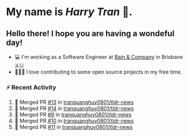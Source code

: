 #  My name is  *Harry Tran* 👋.
## Hello there! I hope you are having a wondeful day! 

- 💻 I'm working as a Software Engineer at [Bain & Company](https://www.bain.com) in Brisbane 🇦🇺
- 👨🏻‍💻 I love contributing to some open source projects in my free time.

### :zap: Recent Activity
<!--START_SECTION:activity-->
1. 🎉 Merged PR [#13](https://github.com/tranquanghuy0801/tldr-news/pull/13) in [tranquanghuy0801/tldr-news](https://github.com/tranquanghuy0801/tldr-news)
2. 🎉 Merged PR [#14](https://github.com/tranquanghuy0801/tldr-news/pull/14) in [tranquanghuy0801/tldr-news](https://github.com/tranquanghuy0801/tldr-news)
3. 🎉 Merged PR [#9](https://github.com/tranquanghuy0801/tldr-news/pull/9) in [tranquanghuy0801/tldr-news](https://github.com/tranquanghuy0801/tldr-news)
4. 🎉 Merged PR [#10](https://github.com/tranquanghuy0801/tldr-news/pull/10) in [tranquanghuy0801/tldr-news](https://github.com/tranquanghuy0801/tldr-news)
5. 🎉 Merged PR [#11](https://github.com/tranquanghuy0801/tldr-news/pull/11) in [tranquanghuy0801/tldr-news](https://github.com/tranquanghuy0801/tldr-news)
<!--END_SECTION:activity-->

<!--

Here are some ideas to get you started:

- 🔭 I’m currently working on ...
- 🌱 I’m currently learning ...
- 👯 I’m looking to collaborate on ...
- 🤔 I’m looking for help with ...
- 💬 Ask me about ...
- 📫 How to reach me: ...
- 😄 Pronouns: ...
- ⚡ Fun fact: ...
# title 1
## title 2
### title 3
#### title 4
##### title 5
###### title 6

Text that is **bold**, *italic* and ~~strikethrough~~

* [ ] Item 2
   * [x] Sub Item 2b
* [ ] Item 1

1. Item 1
   1. Item 1
1. Item 2

| Column 1 | Column 2 | Column 3 |
| :--- | :---: | ---: |
| Row 1a | Row 1b | Row 1c |
| Row 2a | Row 2b | Row 2c |

This is a [link](https://mlh.io)

this is inline `code`, here is a block of code below 👇

```ts
const name: string = 'Eddie Jaoude';

// log name
console.log(name);
```

> I am a quote to give context

I am normal text talking about the above quote ☝️ 
-->

